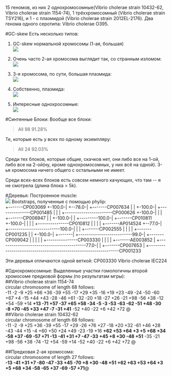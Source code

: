 15 геномов, из них 2 однохромосомные(Vibrio cholerae strain 10432-62, Vibrio cholerae strain 1154-74), 1 трёххромосомный (Vibrio cholerae strain TSY216), и 1 - с плазмидой (Vibrio cholerae strain 2012EL-2176). Два генома одного серотипа: Vibrio cholerae O395.  

#GC-skew
Есть несколько типов:  

1. GC-skew нормальной хромосомы (1-ая, большая)  
![](https://cloud.githubusercontent.com/assets/12018612/18810616/105faf88-82ac-11e6-9a46-ace57932bdc5.jpg)

2. Очень часто 2-ая хромосома выглядит так, со странным изломом:  
![](https://cloud.githubusercontent.com/assets/12018612/18810622/239c0948-82ac-11e6-88b8-20133cf9edde.jpg)

3. 3-я хромосома, по сути, большая плазмида:  
![](https://cloud.githubusercontent.com/assets/12018612/18810623/23b06622-82ac-11e6-9cb1-5360e3ac9dac.jpg)

4. Собственно, плазмида:  
![](https://cloud.githubusercontent.com/assets/12018612/18810620/2398088e-82ac-11e6-996d-8a77da9e256d.jpg)

5. Интересные однохросомные:  
![](https://cloud.githubusercontent.com/assets/12018612/18810621/239811b2-82ac-11e6-8a3e-7d91e458a933.jpg)

#Синтенные Блоки:
Вообще все блоки:
> All  98	91.28%

Те, которые есть у всех по одному экземпляру:
> All  24	92.03%

Среди тех блоков, которые общие, скачков нет, они либо все на 1-ой, либо все на 2-ой(ну, кроме однохромосомных, у них всё на одной). 3-ья хромосома ничего общего с остальными не имеет.

Среди всех-всех блоков есть совсем немного качующих, что там -- я не смотрела (длина блока > 5k).

#Деревья:
Построенное muscle:  
![](https://cloud.githubusercontent.com/assets/12018612/18814609/0b075576-832a-11e6-821d-ccca7a5e79c6.jpg)
Bootstraps, полученные с помощью phylip:  
                                                          +-------CP003069
                                                  +-100.0-|
                                          +--78.0-|       +-------CP007634
                                          |       |
                                  +-100.0-|       +---------------CP001485
                                  |       |
                                  |       +-----------------------CP000626
                          +-100.0-|
                          |       |                       +-------CP006947
                          |       |               +-100.0-|
                          |       +---------100.0-|       +-------CP010811
                  +-100.0-|                       |
                  |       |                       +---------------CP010812
                  |       |
                  |       |                               +-------AP014524
          +--77.0-|       +-------------------------100.0-|
          |       |                                       +-------CP002555
          |       |
          |       |                                       +-------CP001235
          |       |                               +-100.0-|
  +-------|       +--------------------------99.0-|       +-------CP009042
  |       |                                       |
  |       |                                       +---------------CP003330
  |       |
  |       |                                               +-------AE003852
  |       +------------------------------------------77.0-|
  |                                                       +-------CP007653
  |
  +---------------------------------------------------------------CP001233

Эти деревья отличаются одной веткой: CP003330 Vibrio cholerae IEC224


#Однохромосомные:
Выделенные участки гомологичны второй хромосоме предковой формы (по результатам мгры):  
##Vibrio cholerae strain 1154-74  
circular chromosome of length 68 follows:  
-11 -2 -9 +25 +66 +36 -39 +55 -17 +29 +35 -16 +19 +23 -49 -24 -50 -60 +67 +4 -15 +44 +43 -28 -46 +61 -32 -20 +18 -27 +26 -21 +98 -56 +38 -12 +54 -59 +14 **+13 -71 +57 -37 +65 +58 -34 -5 -3 -53 -63 -62 -51 +48 -30 -8 +70 -45 +33 +47 -7 -31 +41** -52 +40 -22 +6 +42 +72 @  
##Vibrio cholerae strain 10432-62  
circular chromosome of length 68 follows:  
-11 -2 -9 +25 +36 -39 +55 -17 +29 -26 +76 +27 -18 +20 +32 -61 +46 +28 -43 -44 +15 -4 +60 +50 +24 +49 -23 -19 +16 **+62 +53 +64 +3 +5 +68 +34 -58 +37 -69 -57 +71 -13 -41 +31 +7 -47 -33 +45 +8 +30 -48 +51** -35 -21 +98 -56 +38 -74 -12 +54 -59 +14 -52 +40 -22 +6 +42 +72 @  

##Предковая 2-ая хромосома:  
circular chromosome of length 27 follows:  
**-13 -41 +31 +7 -80 -47 -33 +45 -70 +8 +30 -48 +51 +62 +63 +53 +64 +3 +5 +68 +34 -58 -65 +37 -69 -57 +71**@  



